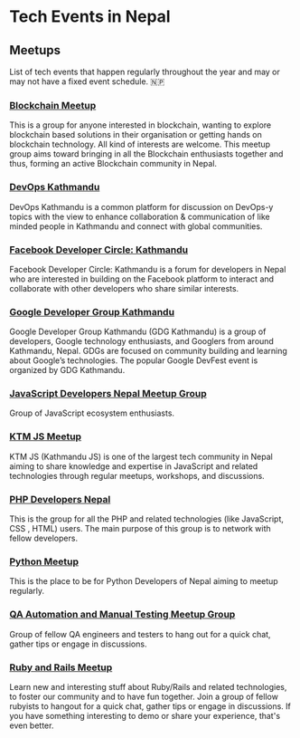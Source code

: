 # Tech Events in Nepal

## Meetups

List of tech events that happen regularly throughout the year and may or may not have a fixed event schedule. :nepal:

### [Blockchain Meetup](https://www.meetup.com/Blockchain-Foundation-Nepal/)

This is a group for anyone interested in blockchain, wanting to explore blockchain based solutions in their organisation or getting hands on blockchain technology. All kind of interests are welcome. This meetup group aims toward bringing in all the Blockchain enthusiasts together and thus, forming an active Blockchain community in Nepal.

### [DevOps Kathmandu](https://www.meetup.com/DevOps-Kathmandu/)

DevOps Kathmandu is a common platform for discussion on DevOps-y topics with the view to enhance collaboration & communication of like minded people in Kathmandu and connect with global communities.

### [Facebook Developer Circle: Kathmandu](https://www.facebook.com/groups/DevCKathmandu/events/)

Facebook Developer Circle: Kathmandu is a forum for developers in Nepal who are interested in building on the Facebook platform to interact and collaborate with other developers who share similar interests.

### [Google Developer Group Kathmandu](https://www.meetup.com/GDG-Kathmandu/)

Google Developer Group Kathmandu (GDG Kathmandu) is a group of developers, Google technology enthusiasts, and Googlers from around Kathmandu, Nepal. GDGs are focused on community building and learning about Google’s technologies. The popular Google DevFest event is organized by GDG Kathmandu.

### [JavaScript Developers Nepal Meetup Group](https://www.meetup.com/javascript-developers-nepal-meetup-group/)

Group of JavaScript ecosystem enthusiasts.

### [KTM JS Meetup](https://www.facebook.com/groups/ktmjs/events/)

KTM JS (Kathmandu JS) is one of the largest tech community in Nepal aiming to share knowledge and expertise in JavaScript and related technologies through regular meetups, workshops, and discussions.

### [PHP Developers Nepal](https://www.facebook.com/groups/109070762572263/events/)

This is the group for all the PHP and related technologies (like JavaScript, CSS , HTML) users. The main purpose of this group is to network with fellow developers.

### [Python Meetup](https://www.meetup.com/PythonNepal/)

This is the place to be for Python Developers of Nepal aiming to meetup regularly.

### [QA Automation and Manual Testing Meetup Group](https://www.meetup.com/qa-nepal-qa-automation-and-manual-testing-meetup-group/)

Group of fellow QA engineers and testers to hang out for a quick chat, gather tips or engage in discussions.

### [Ruby and Rails Meetup](https://www.meetup.com/Nepal-Ruby-Users-Group)

Learn new and interesting stuff about Ruby/Rails and related technologies, to foster our community and to have fun together. Join a group of fellow rubyists to hangout for a quick chat, gather tips or engage in discussions. If you have something interesting to demo or share your experience, that's even better.
